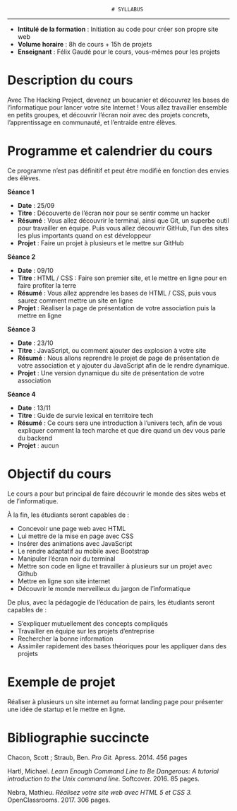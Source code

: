                                      # SYLLABUS
__________________________________________________________________________________________



* **Intitulé de la formation** : Initiation au code pour créer son propre site web
* **Volume horaire** : 8h de cours + 15h de projets
* **Enseignant** : Félix Gaudé pour le cours, vous-mêmes pour les projets


# **Description du cours**
Avec The Hacking Project, devenez un boucanier et découvrez les bases de l’informatique pour lancer votre site Internet !
Vous allez travailler ensemble en petits groupes, et découvrir l’écran noir avec des projets concrets, l’apprentissage en communauté, et l’entraide entre élèves.

# **Programme et calendrier du cours**
Ce programme n’est pas définitif et peut être modifié en fonction des envies des élèves.

**Séance 1**
 * **Date** : 25/09
 * **Titre** : Découverte de l’écran noir pour se sentir comme un hacker
 * **Résumé** : Vous allez découvrir le terminal, ainsi que Git, un superbe outil pour                travailler en équipe. Puis vous allez découvrir GitHub, l’un des sites les plus importants quand on est développeur
 * **Projet** : Faire un projet à plusieurs et le mettre sur GitHub

**Séance 2**
* **Date** : 09/10
* **Titre** : HTML / CSS : Faire son premier site, et le mettre en ligne pour en faire profiter la terre
* **Résumé** : Vous allez apprendre les bases de HTML / CSS, puis vous saurez comment mettre un site en ligne
* **Projet** : Réaliser la page de présentation de votre association puis la mettre en ligne

**Séance 3**
* **Date** : 23/10
* **Titre** : JavaScript, ou comment ajouter des explosion à votre site
* **Résumé** : Nous allons reprendre le projet de page de présentation de votre association et y ajouter du JavaScript afin de le rendre dynamique.
* **Projet** : Une version dynamique du site de présentation de votre association

**Séance 4**
* **Date** : 13/11
* **Titre** : Guide de survie lexical en territoire tech
* **Résumé** : Ce cours sera une introduction à l’univers tech, afin de vous expliquer comment la tech marche et que dire quand un dev vous parle du backend
* **Projet** : aucun


# **Objectif du cours**
Le cours a pour but principal de faire découvrir le monde des sites webs et de l’informatique. 

À la fin, les étudiants seront capables de : 
* Concevoir une page web avec HTML
* Lui mettre de la mise en page avec CSS
* Insérer des animations avec JavaScript
* Le rendre adaptatif au mobile avec Bootstrap
* Manipuler l’écran noir du terminal
* Mettre son code en ligne et travailler à plusieurs sur un projet avec Github
* Mettre en ligne son site internet
* Découvrir le monde merveilleux du jargon de l’informatique

De plus, avec la pédagogie de l’éducation de pairs, les étudiants seront capables de :
* S’expliquer mutuellement des concepts compliqués
* Travailler en équipe sur les projets d’entreprise
* Rechercher la bonne information
* Assimiler rapidement des bases théoriques pour les appliquer dans des projets

# **Exemple de projet**
Réaliser à plusieurs un site internet au format landing page pour présenter une idée de startup et le mettre en ligne.


# **Bibliographie succincte**
Chacon, Scott ; Straub, Ben. *Pro Git.* Apress. 2014. 456 pages

Hartl, Michael. *Learn Enough Command Line to Be Dangerous: A tutorial introduction to the Unix command line.* Softcover. 2016. 85 pages.

Nebra, Mathieu. *Réalisez votre site web avec HTML 5 et CSS 3.* OpenClassrooms. 2017. 306 pages.
